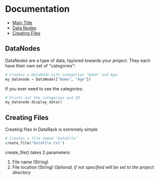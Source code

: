 # Documentation

- [Main Title](#Main-Title)
- [Data Nodes](#DataNodes)
- [Creating Files](#CreatingFiles)


## DataNodes

DataNodes are a type of data, taylored towards your project. They each have their own set of "categories":

```python
# Creates a DataNode with categories "Name" and Age
my_datanode = DataNode(["Name", "Age"])
```

If you ever need to see the categories:
```python
# Prints out the categories and ID
my_datanode.display_data()
```


## Creating Files

Creating files in DataRack is extremely simple

```python
# Creates a file named "DataFile"
create_file("DataFile.txt")
```

create_file() takes 2 parameters:
1. File name (String)
2. File location (String) *Optional, if not specified will be set to the project directory*
